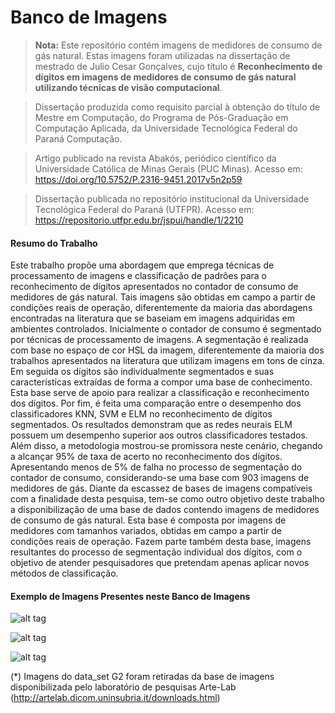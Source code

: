 Banco de Imagens
===============

>**Nota:**
Este repositório contém imagens de medidores de consumo de gás natural. Estas imagens foram utilizadas na dissertação de mestrado de Julio Cesar Gonçalves, cujo título é **Reconhecimento de dígitos em imagens de medidores de consumo de gás natural utilizando técnicas de visão computacional**.

>Dissertação produzida como requisito parcial à obtenção do título de Mestre em Computação, do Programa de Pós-Graduação em Computação Aplicada, da Universidade Tecnológica Federal do Paraná Computação.

>Artigo publicado na revista Abakós, periódico científico da Universidade Católica de Minas Gerais (PUC Minas).
>Acesso em: https://doi.org/10.5752/P.2316-9451.2017v5n2p59

>Dissertação publicada no repositório institucional da Universidade Tecnológica Federal do Paraná (UTFPR).
>Acesso em: https://repositorio.utfpr.edu.br/jspui/handle/1/2210

#### <i class="icon-file"></i> Resumo do Trabalho
Este trabalho propõe uma abordagem que emprega técnicas de processamento de imagens e classificação de padrões para o reconhecimento de dígitos apresentados no contador de consumo de medidores de gás natural. Tais imagens são obtidas em campo a partir de condições reais de operação, diferentemente da maioria das abordagens encontradas na literatura que se baseiam em imagens adquiridas em ambientes controlados. Inicialmente o contador de consumo é segmentado por técnicas de processamento de imagens. A segmentação é realizada com base no espaço de cor HSL da imagem, diferentemente da maioria dos trabalhos apresentados na literatura que utilizam imagens em tons de cinza. Em seguida os dígitos são individualmente segmentados e suas características extraídas de forma a compor uma base de conhecimento. Esta base serve de apoio para realizar a classificação e reconhecimento dos dígitos. Por fim, é feita uma comparação entre o desempenho dos classificadores KNN, SVM e ELM no reconhecimento de dígitos segmentados. Os resultados demonstram que as redes neurais ELM possuem um desempenho superior aos outros classificadores testados. Além disso, a metodologia mostrou-se promissora neste cenário, chegando a alcançar 95% de taxa de acerto no reconhecimento dos dígitos. Apresentando menos de 5% de falha no processo de segmentação do contador de consumo, considerando-se uma base com 903 imagens de medidores de gás. Diante da escassez de bases de imagens compatíveis com a finalidade desta pesquisa, tem-se como outro objetivo deste trabalho a disponibilização de uma base de dados contendo imagens de medidores de consumo de gás natural. Esta base é composta por imagens de medidores com tamanhos variados, obtidas em campo a partir de condições reais de operação. Fazem parte também desta base, imagens resultantes do processo de segmentação individual dos dígitos, com o objetivo de atender pesquisadores que pretendam apenas aplicar novos métodos de classificação.

#### <i class="icon-file"></i> Exemplo de Imagens Presentes neste Banco de Imagens
![alt tag](https://raw.githubusercontent.com/jcgcwb/gas-meter-ocr/master/exemplo1.jpg)

![alt tag](https://raw.githubusercontent.com/jcgcwb/gas-meter-ocr/master/exemplo2.jpg)

![alt tag](https://raw.githubusercontent.com/jcgcwb/gas-meter-ocr/master/exemplo3.jpg)


(*) Imagens do data_set G2 foram retiradas da base de imagens disponibilizada pelo laboratório de pesquisas Arte-Lab (http://artelab.dicom.uninsubria.it/downloads.html)
